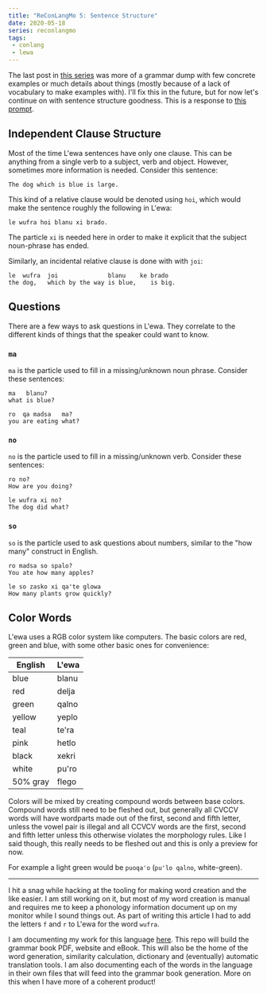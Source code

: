 ```yaml
---
title: "ReConLangMo 5: Sentence Structure"
date: 2020-05-18
series: reconlangmo
tags:
 - conlang
 - lewa
---
```


The last post in [this series][reconlangmo] was more of a grammar dump with few
concrete examples or much details about things (mostly because of a lack of
vocabulary to make examples with). I'll fix this in the future, but for now
let's continue on with sentence structure goodness. This is a response to [this
prompt][rclm5].

[reconlangmo]: /blog/series/reconlangmo
[rclm5]: https://www.reddit.com/r/conlangs/comments/gmbwb5/reconlangmo_5_sentence_structure/

## Independent Clause Structure

Most of the time L'ewa sentences have only one clause. This can be anything from
a single verb to a subject, verb and object. However, sometimes more information
is needed. Consider this sentence:

```
The dog which is blue is large.
```

This kind of a relative clause would be denoted using `hoi`, which would make
the sentence roughly the following in L'ewa:

```
le wufra hoi blanu xi brado.
```

The particle `xi` is needed here in order to make it explicit that the subject
noun-phrase has ended.

Similarly, an incidental relative clause is done with with `joi`:

```
le  wufra  joi              blanu    ke brado
the dog,   which by the way is blue,    is big.
```

## Questions

There are a few ways to ask questions in L'ewa. They correlate to the different
kinds of things that the speaker could want to know. 

### `ma`

`ma` is the particle used to fill in a missing/unknown noun phrase. Consider
these sentences:

```
ma   blanu?
what is blue?
```

```
ro  qa madsa   ma?
you are eating what?
```

### `no`

`no` is the particle used to fill in a missing/unknown verb. Consider these
sentences:

```
ro no?
How are you doing?
```

```
le wufra xi no?
The dog did what?
```

### `so`

`so` is the particle used to ask questions about numbers, similar to the "how
many" construct in English.

```
ro madsa so spalo?
You ate how many apples?
```

```
le so zasko xi qa'te glowa
How many plants grow quickly?
```

## Color Words

L'ewa uses a RGB color system like computers. The basic colors are red, green
and blue, with some other basic ones for convenience:

| English  | L'ewa  |
| -------  | ------ |
| blue     | blanu  |
| red      | delja  |
| green    | qalno  |
| yellow   | yeplo  |
| teal     | te'ra  |
| pink     | hetlo  |
| black    | xekri  |
| white    | pu'ro  |
| 50% gray | flego  |

Colors will be mixed by creating compound words between base colors. Compound
words still need to be fleshed out, but generally all CVCCV words will have
wordparts made out of the first, second and fifth letter, unless the vowel pair
is illegal and all CCVCV words are the first, second and fifth letter unless
this otherwise violates the morphology rules. Like I said though, this really
needs to be fleshed out and this is only a preview for now.

For example a light green would be `puoqa'o` (`pu'lo qalno`, white-green).

---

I hit a snag while hacking at the tooling for making word creation and the like
easier. I am still working on it, but most of my word creation is manual and
requires me to keep a phonology information document up on my monitor while I
sound things out. As part of writing this article I had to add the letters `f`
and `r` to L'ewa for the word `wufra`.

I am documenting my work for this language [here](https://tulpa.dev/cadey/lewa).
This repo will build the grammar book PDF, website and eBook. This will also be
the home of the word generation, similarity calculation, dictionary and
(eventually) automatic translation tools. I am also documenting each of the
words in the language in their own files that will feed into the grammar book
generation. More on this when I have more of a coherent product!

